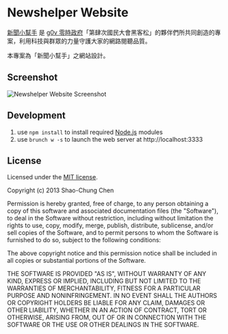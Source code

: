 Newshelper Website
==================
[新聞小幫手](http://newshelper.g0v.tw) 是 [g0v 零時政府](http://g0v.tw)「第肆次國民大會黑客松」的夥伴們所共同創造的專案，利用科技與群眾的力量守護大家的網路閱聽品質。

本專案為「新聞小幫手」之網站設計。


Screenshot
----------
![Newshelper Website Screenshot](https://raw.github.com/dannvix/newshelper-website/master/docs/newshelper-website.png)


Development
-----------
1. use `npm install` to install required [Node.js](http://node.js) modules
2. use `brunch w -s` to launch the web server at http://localhost:3333


License
-------
Licensed under the [MIT license](http://opensource.org/licenses/mit-license.php).

Copyright (c) 2013 Shao-Chung Chen

Permission is hereby granted, free of charge, to any person obtaining a copy of this software and associated documentation files (the "Software"), to deal in the Software without restriction, including without limitation the rights to use, copy, modify, merge, publish, distribute, sublicense, and/or sell copies of the Software, and to permit persons to whom the Software is furnished to do so, subject to the following conditions:

The above copyright notice and this permission notice shall be included in all copies or substantial portions of the Software.

THE SOFTWARE IS PROVIDED "AS IS", WITHOUT WARRANTY OF ANY KIND, EXPRESS OR IMPLIED, INCLUDING BUT NOT LIMITED TO THE WARRANTIES OF MERCHANTABILITY, FITNESS FOR A PARTICULAR PURPOSE AND NONINFRINGEMENT. IN NO EVENT SHALL THE AUTHORS OR COPYRIGHT HOLDERS BE LIABLE FOR ANY CLAIM, DAMAGES OR OTHER LIABILITY, WHETHER IN AN ACTION OF CONTRACT, TORT OR OTHERWISE, ARISING FROM, OUT OF OR IN CONNECTION WITH THE SOFTWARE OR THE USE OR OTHER DEALINGS IN THE SOFTWARE.
